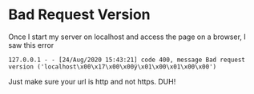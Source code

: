 # Bad Request Version

Once I start my server on localhost and access the page on a browser, I saw this error

```
127.0.0.1 - - [24/Aug/2020 15:43:21] code 400, message Bad request version ('localhost\x00\x17\x00\x00ÿ\x01\x00\x01\x00\x00')
```

Just make sure your url is http and not https. DUH!
